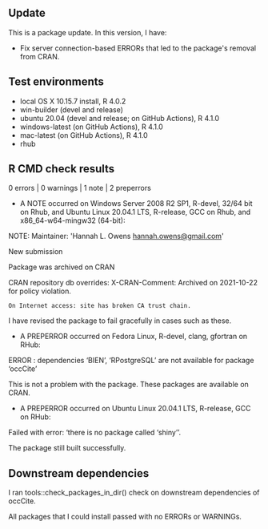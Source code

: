 ## Update
This is a package update. In this version, I have:

* Fix server connection-based ERRORs that led to the package's removal from CRAN.

## Test environments
* local OS X 10.15.7 install, R 4.0.2
* win-builder (devel and release)
* ubuntu 20.04 (devel and release; on GitHub Actions), R 4.1.0
* windows-latest (on GitHub Actions), R 4.1.0
* mac-latest (on GitHub Actions), R 4.1.0
* rhub

## R CMD check results
0 errors | 0 warnings | 1 note | 2 preperrors

* A NOTE occurred on Windows Server 2008 R2 SP1, R-devel, 32/64 bit on Rhub, and Ubuntu Linux 20.04.1 LTS, R-release, GCC on Rhub, and x86_64-w64-mingw32 (64-bit):

NOTE: Maintainer: 'Hannah L. Owens <hannah.owens@gmail.com>'
  
  New submission
  
  Package was archived on CRAN
  
  CRAN repository db overrides:
    X-CRAN-Comment: Archived on 2021-10-22 for policy violation.
  
    On Internet access: site has broken CA trust chain.

I have revised the package to fail gracefully in cases such as these.

* A PREPERROR occurred on Fedora Linux, R-devel, clang, gfortran on RHub:

ERROR : dependencies ‘BIEN’, ‘RPostgreSQL’ are not available for package ‘occCite’

This is not a problem with the package. These packages are available on CRAN.

* A PREPERROR occurred on Ubuntu Linux 20.04.1 LTS, R-release, GCC on RHub:

Failed with error: ‘there is no package called ‘shiny’’.

The package still built successfully.

## Downstream dependencies
I ran tools::check_packages_in_dir() check on downstream dependencies of 
occCite. 

All packages that I could install passed with no ERRORs or WARNINGs.
